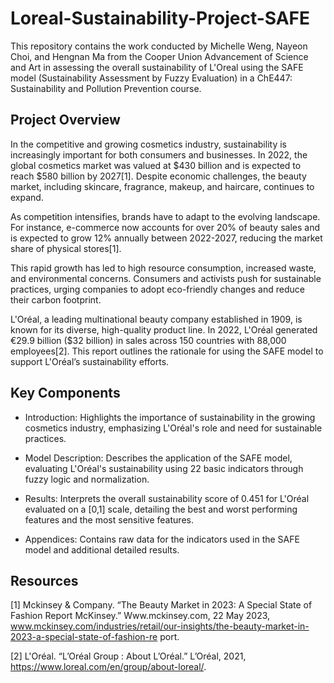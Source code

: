# Loreal-Sustainability-Project-SAFE
This repository contains the work conducted by Michelle Weng, Nayeon Choi, and Hengnan Ma from the Cooper Union Advancement of Science and Art in assessing the overall sustainability of L'Oreal using the SAFE model (Sustainability Assessment by Fuzzy Evaluation) in a ChE447: Sustainability and Pollution Prevention course.

## Project Overview
In the competitive and growing cosmetics industry, sustainability is increasingly important for both consumers and businesses. In 2022, the global cosmetics market was valued at $430 billion and is expected to reach $580 billion by 2027[1]. Despite economic challenges, the beauty market, including skincare, fragrance, makeup, and haircare, continues to expand.

As competition intensifies, brands have to adapt to the evolving landscape. For instance, e-commerce now accounts for over 20% of beauty sales and is expected to grow 12% annually between 2022-2027, reducing the market share of physical stores[1].

This rapid growth has led to high resource consumption, increased waste, and environmental concerns. Consumers and activists push for sustainable practices, urging companies to adopt eco-friendly changes and reduce their carbon footprint.

L'Oréal, a leading multinational beauty company established in 1909, is known for its diverse, high-quality product line. In 2022, L'Oréal generated €29.9 billion ($32 billion) in sales across 150 countries with 88,000 employees[2]. This report outlines the rationale for using the SAFE model to support L'Oréal’s sustainability efforts.

## Key Components
- Introduction: Highlights the importance of sustainability in the growing cosmetics industry, emphasizing L'Oréal's role and need for sustainable practices.

- Model Description: Describes the application of the SAFE model, evaluating L'Oréal's sustainability using 22 basic indicators through fuzzy logic and normalization.

- Results: Interprets the overall sustainability score of 0.451 for L'Oréal evaluated on a [0,1] scale, detailing the best and worst performing features and the most sensitive features.

- Appendices: Contains raw data for the indicators used in the SAFE model and additional detailed results.

## Resources
[1] Mckinsey & Company. “The Beauty Market in 2023: A Special State of Fashion Report McKinsey.” Www.mckinsey.com, 22 May 2023, www.mckinsey.com/industries/retail/our-insights/the-beauty-market-in-2023-a-special-state-of-fashion-re port.

[2] L'Oréal. “L’Oréal Group : About L’Oréal.” L’Oréal, 2021, https://www.loreal.com/en/group/about-loreal/.
